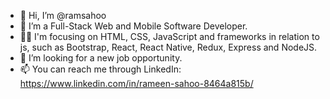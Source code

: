 - 👋 Hi, I’m @ramsahoo
- 👀 I’m a Full-Stack Web and Mobile Software Developer.
- 👩‍💻 I'm focusing on HTML, CSS, JavaScript and frameworks in relation to js, such as Bootstrap, React, React Native, Redux, Express and NodeJS.
- 🔎 I’m looking for a new job opportunity.
- 📫 You can reach me through LinkedIn: https://www.linkedin.com/in/rameen-sahoo-8464a815b/

<!---
ramsahoo/ramsahoo is a ✨ special ✨ repository because its `README.md` (this file) appears on your GitHub profile.
You can click the Preview link to take a look at your changes.
--->
